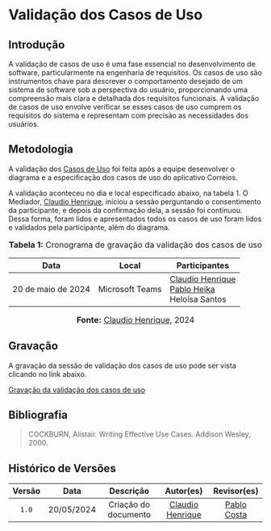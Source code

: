 # Validação dos Casos de Uso

## Introdução

A validação de casos de uso é uma fase essencial no desenvolvimento de software, particularmente na engenharia de requisitos. Os casos de uso são instrumentos chave para descrever o comportamento desejado de um sistema de software sob a perspectiva do usuário, proporcionando uma compreensão mais clara e detalhada dos requisitos funcionais. A validação de casos de uso envolve verificar se esses casos de uso cumprem os requisitos do sistema e representam com precisão as necessidades dos usuários.

## Metodologia

A validação dos [Casos de Uso](https://requisitos-de-software.github.io/2024.1-Correios/modelagem/casos_de_uso/) foi feita após a equipe desenvolver o diagrama e a especificação dos casos de uso do aplicativo Correios.

A validação aconteceu no dia e local especificado abaixo, na tabela 1. O Mediador, [Claudio Henrique](https://github.com/claudiohsc), iniciou a sessão perguntando o consentimento da participante, e depois da confirmação dela, a sessão foi continuou. Dessa forma, foram lidos e apresentados todos os casos de uso foram lidos e validados pela participante, além do diagrama.

<div align="center">
<font size="3"><p style="text-align: center"><b>Tabela 1:</b> Cronograma de gravação da validação dos casos de uso</p></font>

<table>
  <thead>
    <tr>
      <th>Data</th>
      <th>Local</th>
      <th>Participantes</th>
    </tr>
  </thead>
  <tbody>
    <tr>
      <td>20 de maio de 2024</td>
      <td>Microsoft Teams</td>
      <td>
        <a href="https://github.com/claudiohsc">Claudio Henrique</a><br>
        <a href="https://github.com/pabloheika">Pablo Heika</a><br>
        Heloísa Santos
      </td>
    </tr>
  </tbody>
</table>

<font size="3"><p style="text-align: center"><b>Fonte:</b> <a href="https://github.com/claudiohsc">Claudio Henrique</a>, 2024</p></font>
</div>

## Gravação

A gravação da sessão de validação dos casos de uso pode ser vista clicando no link abaixo.

[Gravação da validação dos casos de uso](https://www.youtube.com/watch?v=cvWkSo186_8)

## Bibliografia

> COCKBURN, Alistair. Writing Effective Use Cases. Addison Wesley, 2000. 

## Histórico de Versões


| Versão | Data | Descrição | Autor(es) | Revisor(es) |
| :----: | :--: | :-------: | :-------: | :---------: |
| `1.0`  | 20/05/2024 | Criação do documento  | [Claudio Henrique](https://github.com/claudiohsc) | [Pablo Costa](https://github.com/pabloheika) |
